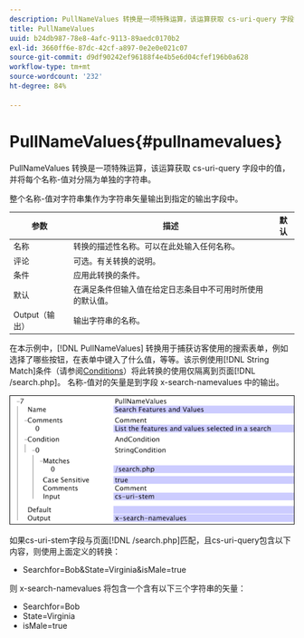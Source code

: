 ```yaml
---
description: PullNameValues 转换是一项特殊运算，该运算获取 cs-uri-query 字段中的值，并将每个名称-值对分隔为单独的字符串。
title: PullNameValues
uuid: b24db987-78e8-4afc-9113-89aedc0170b2
exl-id: 3660ff6e-87dc-42cf-a897-0e2e0e021c07
source-git-commit: d9df90242ef96188f4e4b5e6d04cfef196b0a628
workflow-type: tm+mt
source-wordcount: '232'
ht-degree: 84%

---
```


# PullNameValues{#pullnamevalues}

PullNameValues 转换是一项特殊运算，该运算获取 cs-uri-query 字段中的值，并将每个名称-值对分隔为单独的字符串。

整个名称-值对字符串集作为字符串矢量输出到指定的输出字段中。

| 参数 | 描述 | 默认 |
|---|---|---|
| 名称 | 转换的描述性名称。可以在此处输入任何名称。 |  |
| 评论 | 可选。有关转换的说明。 |  |
| 条件 | 应用此转换的条件。 |  |
| 默认 | 在满足条件但输入值在给定日志条目中不可用时所使用的默认值。 |  |
| Output（输出） | 输出字符串的名称。 |  |

在本示例中，[!DNL PullNameValues] 转换用于捕获访客使用的搜索表单，例如选择了哪些按钮，在表单中键入了什么值，等等。该示例使用[!DNL String Match]条件（请参阅[Conditions](../../../../../home/c-dataset-const-proc/c-conditions/c-abt-cond.md)）将此转换的使用仅隔离到页面[!DNL /search.php]。 名称-值对的矢量是到字段 x-search-namevalues 中的输出。

![](assets/cfg_TransformationType_PullNameValues.png)

如果cs-uri-stem字段与页面[!DNL /search.php]匹配，且cs-uri-query包含以下内容，则使用上面定义的转换：

* Searchfor=Bob&amp;State=Virginia&amp;isMale=true

则 x-search-namevalues 将包含一个含有以下三个字符串的矢量：

* Searchfor=Bob
* State=Virginia
* isMale=true
